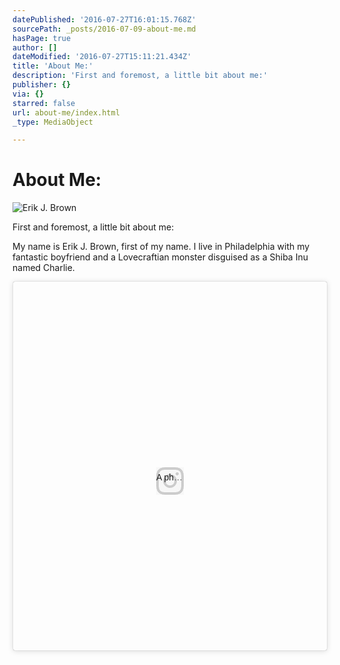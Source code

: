```yaml
---
datePublished: '2016-07-27T16:01:15.768Z'
sourcePath: _posts/2016-07-09-about-me.md
hasPage: true
author: []
dateModified: '2016-07-27T15:11:21.434Z'
title: 'About Me:'
description: 'First and foremost, a little bit about me:'
publisher: {}
via: {}
starred: false
url: about-me/index.html
_type: MediaObject

---
```

# About Me:
![Erik J. Brown](https://the-grid-user-content.s3-us-west-2.amazonaws.com/19bcca52-36ad-4367-b7d6-ada27be579fa.jpg)

First and foremost, a little bit about me:

My name is Erik J. Brown, first of my name. I live in Philadelphia with my fantastic boyfriend and a Lovecraftian monster disguised as a Shiba Inu named Charlie.

<blockquote class="instagram-media" data-instgrm-version="7" style=" background:\#FFF; border:0; border-radius:3px; box-shadow:0 0 1px 0 rgba(0,0,0,0.5),0 1px 10px 0 rgba(0,0,0,0.15); margin: 1px; max-width:658px; padding:0; width:99.375%; width:-webkit-calc(100% - 2px); width:calc(100% - 2px);"\><div style="padding:8px;"\> <div style=" background:\#F8F8F8; line-height:0; margin-top:40px; padding:54.1466346154% 0; text-align:center; width:100%;"\> <div style=" background:url(data:image/png;base64,iVBORw0KGgoAAAANSUhEUgAAACwAAAAsCAMAAAApWqozAAAABGdBTUEAALGPC/xhBQAAAAFzUkdCAK7OHOkAAAAMUExURczMzPf399fX1+bm5mzY9AMAAADiSURBVDjLvZXbEsMgCES5/P8/t9FuRVCRmU73JWlzosgSIIZURCjo/ad+EQJJB4Hv8BFt+IDpQoCx1wjOSBFhh2XssxEIYn3ulI/6MNReE07UIWJEv8UEOWDS88LY97kqyTliJKKtuYBbruAyVh5wOHiXmpi5we58Ek028czwyuQdLKPG1Bkb4NnM+VeAnfHqn1k4+GPT6uGQcvu2h2OVuIf/gWUFyy8OWEpdyZSa3aVCqpVoVvzZZ2VTnn2wU8qzVjDDetO90GSy9mVLqtgYSy231MxrY6I2gGqjrTY0L8fxCxfCBbhWrsYYAAAAAElFTkSuQmCC); display:block; height:44px; margin:0 auto -44px; position:relative; top:-22px; width:44px;"\></div\></div\><p style=" color:\#c9c8cd; font-family:Arial,sans-serif; font-size:14px; line-height:17px; margin-bottom:0; margin-top:8px; overflow:hidden; padding:8px 0 7px; text-align:center; text-overflow:ellipsis; white-space:nowrap;"\><a href="https://www.instagram.com/p/BDT87KzFrgs/" style=" color:\#c9c8cd; font-family:Arial,sans-serif; font-size:14px; font-style:normal; font-weight:normal; line-height:17px; text-decoration:none;" target="\_blank"\>A photo posted by Erik J. Brown (@erikjb)</a\> on <time style=" font-family:Arial,sans-serif; font-size:14px; line-height:17px;" datetime="2016-03-23T22:08:22+00:00"\>Mar 23, 2016 at 3:08pm PDT</time\></p\></div\></blockquote\> <script async defer src="//platform.instagram.com/en\_US/embeds.js"\></script\>

I write. Mainly about things that go bump in the night or try to kill you when you least suspect it... But we have fun!

Recently I've realized that if I was around in the 70's I would have been a HUGE fan of disco... and I'm not embarrassed by that fact.
